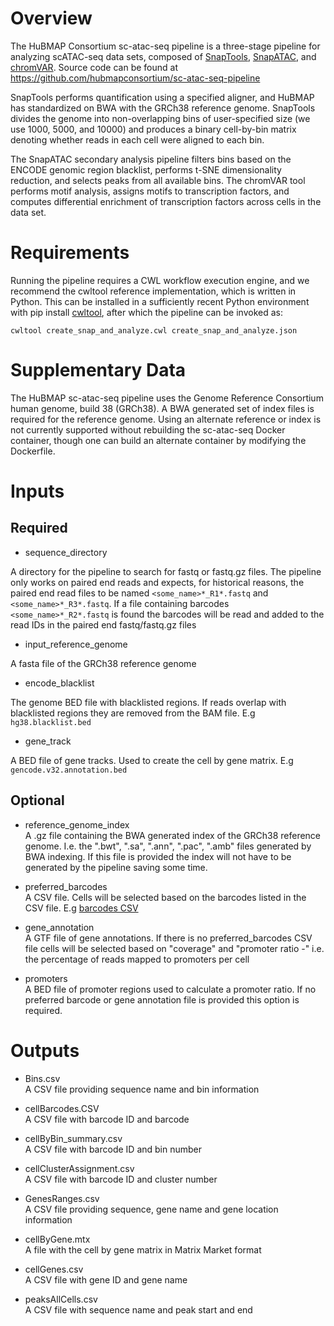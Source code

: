 # Overview

The HuBMAP Consortium sc-atac-seq pipeline is a three-stage pipeline for
analyzing scATAC-seq data sets, composed of [SnapTools](https://github.com/r3fang/SnapTools "SnapTools"),
[SnapATAC](https://github.com/r3fang/SnapATAC "SnapATAC"),
and [chromVAR](https://bioconductor.org/packages/release/bioc/html/chromVAR.html "chromVAR").
Source code can be found at https://github.com/hubmapconsortium/sc-atac-seq-pipeline

SnapTools performs quantification using a specified aligner,
and HuBMAP has standardized on BWA with the GRCh38 reference genome.
SnapTools divides the genome into non-overlapping bins of user-specified size
(we use 1000, 5000, and 10000) and produces a binary cell-by-bin matrix
denoting whether reads in each cell were aligned to each bin.

The SnapATAC
secondary analysis pipeline filters bins based on the ENCODE genomic region
blacklist, performs t-SNE dimensionality reduction, and selects peaks from
all available bins. The chromVAR tool performs motif analysis, assigns motifs
to transcription factors, and computes differential enrichment of transcription
factors across cells in the data set.

# Requirements
Running the pipeline requires a CWL workflow execution engine, and we recommend
the cwltool reference implementation, which is written in Python. This can be
installed in a sufficiently recent Python environment with pip install
[cwltool](https://github.com/common-workflow-language/cwltool),
after which the pipeline can be invoked as:

`cwltool create_snap_and_analyze.cwl create_snap_and_analyze.json`

# Supplementary Data
The HuBMAP sc-atac-seq pipeline uses the Genome Reference Consortium human genome,
build 38 (GRCh38).  A BWA generated set of index files is required for the
reference genome. Using an alternate reference or index is not currently
supported without rebuilding the sc-atac-seq Docker container, though one can
build an alternate container by modifying the Dockerfile.

# Inputs
## Required
* sequence_directory

A directory for the pipeline to search for fastq or fastq.gz files. The pipeline
only works on paired end reads and expects, for historical reasons, the paired
end read files to be named
`<some_name>*_R1*.fastq` and `<some_name>*_R3*.fastq`. If a file
containing barcodes `<some_name>*_R2*.fastq` is found the barcodes will be
read and added to the read IDs in the paired end fastq/fastq.gz files

* input_reference_genome

A fasta file of the GRCh38 reference genome

* encode_blacklist

The genome BED file with blacklisted regions. If reads overlap with blacklisted
regions they are removed from the BAM file. E.g `hg38.blacklist.bed`

* gene_track

A BED file of gene tracks. Used to create the cell by gene matrix.
E.g `gencode.v32.annotation.bed`

## Optional

* reference_genome_index\
A .gz file containing the BWA generated index of the GRCh38 reference genome.
I.e. the ".bwt", ".sa", ".ann", ".pac", ".amb" files generated by BWA
indexing. If this file is provided the index will not have to be generated
by the pipeline saving some time.

* preferred_barcodes\
A CSV file. Cells will be selected based on the barcodes listed in the CSV file. E.g
[barcodes CSV](http://renlab.sdsc.edu/r3fang/share/github/Mouse_Brain_10X/atac_v1_adult_brain_fresh_5k_singlecell.csv
 "barcode CSV")

* gene_annotation\
A GTF file of gene annotations. If there is no preferred_barcodes CSV file
 cells will be selected based on "coverage" and "promoter ratio -"
i.e. the percentage of reads mapped to promoters per cell

* promoters\
A BED file of promoter regions used to calculate a promoter ratio. If no
preferred barcode or gene annotation file is provided this option is required.


# Outputs

* Bins.csv\
A CSV file providing sequence name and bin information

* cellBarcodes.CSV\
A CSV file with barcode ID and barcode

* cellByBin_summary.csv\
A CSV file with barcode ID and bin number

* cellClusterAssignment.csv\
A CSV file with barcode ID and cluster number

* GenesRanges.csv\
A CSV file providing sequence, gene name and gene location information

* cellByGene.mtx\
A file with the cell by gene matrix in Matrix Market format

* cellGenes.csv\
A CSV file with gene ID and gene name

* peaksAllCells.csv\
A CSV file with sequence name and peak start and end
